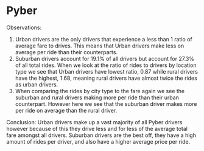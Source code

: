 # Pyber

Observations:

1) Urban drivers are the only drivers that experience a less than 1 ratio of average fare to drives. This means that Urban drivers make less on average per ride than their counterparts.
2) Suburban drivers account for 19.1% of all drivers but account for 27.3% of all total rides. When we look at the ratio of rides to drivers by location type we see that Urban drivers have lowest ratio, 0.87 while rural drivers have the highest, 1.68, meaning rural drivers have almost twice the rides as urban drivers. 
3) When comparing the rides by city type to the fare again we see the suburban and rural drivers making more per ride than their urban counterpart. However here we see that the suburban driver makes more per ride on average than the rural driver. 

Conclusion:
Urban drivers make up a vast majority of all Pyber drivers however because of this they drive less and for less of the average total fare amongst all drivers. Suburban drivers are the best off, they have a high amount of rides per driver, and also have a higher average price per ride. 
